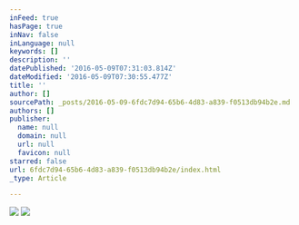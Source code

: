 ```yaml
---
inFeed: true
hasPage: true
inNav: false
inLanguage: null
keywords: []
description: ''
datePublished: '2016-05-09T07:31:03.814Z'
dateModified: '2016-05-09T07:30:55.477Z'
title: ''
author: []
sourcePath: _posts/2016-05-09-6fdc7d94-65b6-4d83-a839-f0513db94b2e.md
authors: []
publisher:
  name: null
  domain: null
  url: null
  favicon: null
starred: false
url: 6fdc7d94-65b6-4d83-a839-f0513db94b2e/index.html
_type: Article

---
```

![](https://the-grid-user-content.s3-us-west-2.amazonaws.com/b3c3085d-5d23-478e-9919-c08569f2cf60.jpg)
![](https://the-grid-user-content.s3-us-west-2.amazonaws.com/2a35e924-84c0-473a-b00c-9ea8d4de14ae.jpg)